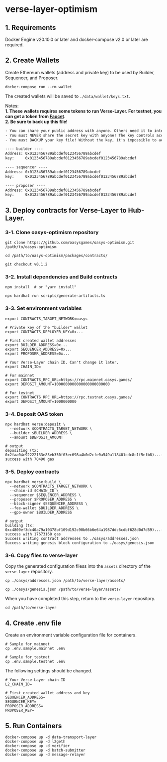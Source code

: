 # verse-layer-optimism

## 1. Requirements

Docker Engine v20.10.0 or later and docker-compose v2.0 or later are required.

## 2. Create Wallets

Create Ethereum wallets (address and private key) to be used by Builder, Sequencer, and Proposer.

```shell
docker-compose run --rm wallet
```

The created wallets will be saved to `./data/wallet/keys.txt`.

Notes:  
**1. These wallets requires some tokens to run Verse-Layer. For testnet, you can get a token from [Faucet](https://faucet.testnet.oasys.games/).**  
**2. Be sure to back up this file!**

```text:./data/wallet/keys.txt
- You can share your public address with anyone. Others need it to interact with you.
- You must NEVER share the secret key with anyone! The key controls access to your funds!
- You must BACKUP your key file! Without the key, it's impossible to access account funds!

---- builder ----
Address: 0x0123456789abcdef0123456789abcdef
key:     0x0123456789abcdef0123456789abcdef0123456789abcdef

---- sequencer ----
Address: 0x0123456789abcdef0123456789abcdef
key:     0x0123456789abcdef0123456789abcdef0123456789abcdef

---- proposer ----
Address: 0x0123456789abcdef0123456789abcdef
key:     0x0123456789abcdef0123456789abcdef0123456789abcdef
```

## 3. Deploy contracts for Verse-Layer to Hub-Layer.

### 3-1. Clone oasys-optimism repository

```shell
git clone https://github.com/oasysgames/oasys-optimism.git /path/to/oasys-optimism

cd /path/to/oasys-optimism/packages/contracts/

git checkout v0.1.2
```

### 3-2. Install dependencies and Build contracts

```shell
npm install  # or "yarn install"

npx hardhat run scripts/generate-artifacts.ts
```

### 3-3. Set environment variables

```shell
export CONTRACTS_TARGET_NETWORK=oasys

# Private key of the "builder" wallet
export CONTRACTS_DEPLOYER_KEY=0x...

# First created wallet addresses
export BUILDER_ADDRESS=0x...
export SEQUENCER_ADDRESS=0x...
export PROPOSER_ADDRESS=0x...

# Your Verse-Layer chain ID. Can't change it later.
export CHAIN_ID=

# For mainnet
export CONTRACTS_RPC_URL=https://rpc.mainnet.oasys.games/
export DEPOSIT_AMOUNT=1000000000000000000000000

# For testnet
export CONTRACTS_RPC_URL=https://rpc.testnet.oasys.games/
export DEPOSIT_AMOUNT=1000000000
```

### 3-4. Deposit OAS token

```shell
npx hardhat verse:deposit \
  --network $CONTRACTS_TARGET_NETWORK \
  --builder $BUILDER_ADDRESS \
  --amount $DEPOSIT_AMOUNT

# output
depositing (tx: 0x2faa04c92222133e83eb350f03ec698a4b0d2cfe0a549a118401cdc8c1f5efb8)...: success with 70490 gas
```

### 3-5. Deploy contracts

```shell
npx hardhat verse:build \
  --network $CONTRACTS_TARGET_NETWORK \
  --chain-id $CHAIN_ID \
  --sequencer $SEQUENCER_ADDRESS \
  --proposer $PROPOSER_ADDRESS \
  --block-signer $SEQUENCER_ADDRESS \
  --fee-wallet $BUILDER_ADDRESS \
  --gpo-owner $BUILDER_ADDRESS

# output
building (tx: 0xc4800ef3dc40a79a10378bf109d192c90b66b6e64a1987ddc6cdbf628d0d7d59)...: success with 17673168 gas
Success writing contract addresses to ./oasys/addresses.json
Success writing genesis block configuration to ./oasys/genesis.json
```

### 3-6. Copy files to verse-layer

Copy the generated configuration filess into the `assets` directory of the `verse-layer` repository.

```shell
cp ./oasys/addresses.json /path/to/verse-layer/assets/

cp ./oasys/genesis.json /path/to/verse-layer/assets/ 
```

When you have completed this step, return to the `verse-layer` repository.

```shell
cd /path/to/verse-layer
```

## 4. Create .env file

Create an environment variable configuration file for containers.

```shell
# Sample for mainnet
cp .env.sample.mainnet .env

# Sample for testnet
cp .env.sample.testnet .env
```

The following settings should be changed.

```shell
# Your Verse-Layer chain ID
L2_CHAIN_ID=

# First created wallet address and key
SEQUENCER_ADDRESS=
SEQUENCER_KEY=
PROPOSER_ADDRESS=
PROPOSER_KEY=
```

## 5. Run Containers

```shell
docker-compose up -d data-transport-layer
docker-compose up -d l2geth
docker-compose up -d verifier
docker-compose up -d batch-submitter
docker-compose up -d message-relayer
```